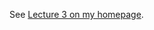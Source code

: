 See [Lecture 3 on my homepage](http://polaris.s.kanazawa-u.ac.jp/~npozar/class/intro-fortran-2016/lec03.html).
